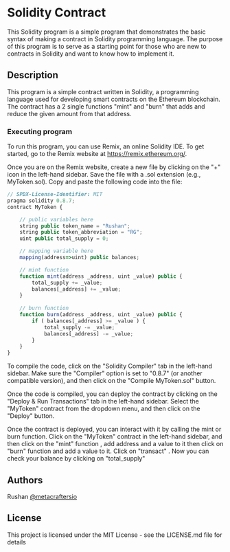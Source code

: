 # Solidity Contract

This Solidity program is a simple program that demonstrates the basic syntax of making a contract in Solidity programming language. The purpose of this program is to serve as a starting point for those who are new to contracts in Solidity and want to know how to implement it.

## Description

This program is a simple contract written in Solidity, a programming language used for developing smart contracts on the Ethereum blockchain. The contract has a 2 single functions "mint" and "burn" that adds and reduce the given amount from that address.  

### Executing program

To run this program, you can use Remix, an online Solidity IDE. To get started, go to the Remix website at https://remix.ethereum.org/.

Once you are on the Remix website, create a new file by clicking on the "+" icon in the left-hand sidebar. Save the file with a .sol extension (e.g., MyToken.sol). Copy and paste the following code into the file:

```javascript
// SPDX-License-Identifier: MIT
pragma solidity 0.8.7;
contract MyToken {

    // public variables here
    string public token_name = "Rushan";
    string public token_abbreviation = "RG";
    uint public total_supply = 0;

    // mapping variable here
    mapping(address=>uint) public balances;

    // mint function
    function mint(address _address, uint _value) public {
        total_supply += _value;
        balances[_address] += _value;
    }
    
    // burn function
    function burn(address _address, uint _value) public {
        if ( balances[_address] >= _value ) {
            total_supply -= _value;
            balances[_address] -= _value;
        }
    }
}
```

To compile the code, click on the "Solidity Compiler" tab in the left-hand sidebar. Make sure the "Compiler" option is set to "0.8.7" (or another compatible version), and then click on the "Compile MyToken.sol" button.

Once the code is compiled, you can deploy the contract by clicking on the "Deploy & Run Transactions" tab in the left-hand sidebar. Select the "MyToken" contract from the dropdown menu, and then click on the "Deploy" button.

Once the contract is deployed, you can interact with it by calling the mint or burn function. Click on the "MyToken" contract in the left-hand sidebar, and then click on the "mint" function , add address and a value to it then click on "burn" function and add a value to it. Click on "transact" . Now you can check your balance by clicking on "total_supply"


## Authors

Rushan 
[@metacraftersio](https://twitter.com/metacraftersio)


## License

This project is licensed under the MIT License - see the LICENSE.md file for details
